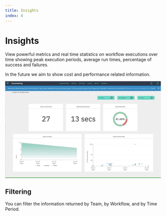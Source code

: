 ```yaml
---
title: Insights
index: 4
---
```


# Insights

View powerful metrics and real time statistics on workflow executions over time showing peak execution periods, average run times, percentage of success and failures.

In the future we aim to show cost and performance related information.

![Designer Overview](./assets/img/insights.gif)

## Filtering

You can filter the information returned by Team, by Workflow, and by Time Period.
